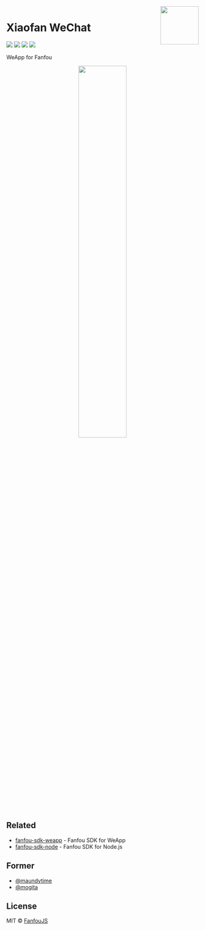 <div align="right">
  <img width="100px" height="100px" src="https://raw.githubusercontent.com/fanfoujs/xiaofan-wechat/master/media/weapp-code.jpg" align="right">
</div>

# Xiaofan WeChat

[![](https://github.com/fanfoujs/xiaofan-wechat/actions/workflows/ci.yml/badge.svg)](https://github.com/fanfoujs/xiaofan-wechat/actions)
[![](https://img.shields.io/github/release/fanfoujs/xiaofan-wechat.svg)](https://github.com/fanfoujs/xiaofan-wechat/releases)
[![](https://img.shields.io/github/license/fanfoujs/xiaofan-wechat.svg)](https://github.com/fanfoujs/xiaofan-wechat/blob/master/LICENSE)
[![](https://img.shields.io/badge/code_style-XO-5ed9c7.svg)](https://github.com/xojs/xo)

WeApp for Fanfou

<div align="center"><img width="50%" height="50%" src="https://raw.githubusercontent.com/fanfoujs/xiaofan/master/screenshot.png" /></div>

## Related

- [fanfou-sdk-weapp](https://github.com/LitoMore/fanfou-sdk-weapp) - Fanfou SDK for WeApp
- [fanfou-sdk-node](https://github.com/LitoMore/fanfou-sdk-node) - Fanfou SDK for Node.js

## Former

- [@maundytime](https://fanfou.com/maundytime)
- [@mogita](https://fanfou.com/mogita)

## License

MIT © [FanfouJS](https://github.com/fanfoujs)
